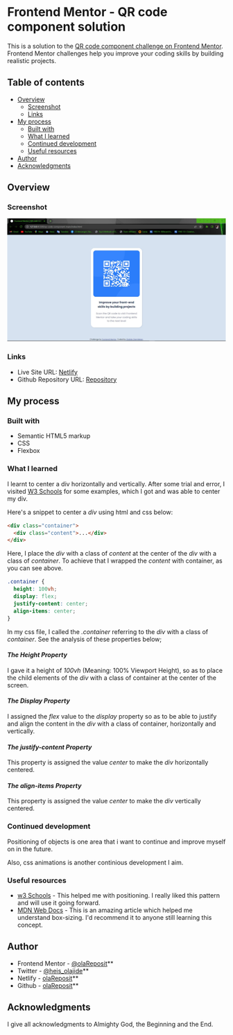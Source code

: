 # Frontend Mentor - QR code component solution

This is a solution to the [QR code component challenge on Frontend Mentor](https://www.frontendmentor.io/challenges/qr-code-component-iux_sIO_H). Frontend Mentor challenges help you improve your coding skills by building realistic projects.

## Table of contents

- [Overview](#overview)
  - [Screenshot](#screenshot)
  - [Links](#links)
- [My process](#my-process)
  - [Built with](#built-with)
  - [What I learned](#what-i-learned)
  - [Continued development](#continued-development)
  - [Useful resources](#useful-resources)
- [Author](#author)
- [Acknowledgments](#acknowledgments)

## Overview

### Screenshot

![Desktop Screenshot](./Desktop-Screenshot.jpg)

### Links

- Live Site URL: [Netlify](https://qr-code-component-fm-submit.netlify.app/)
- Github Repository URL: [Repository](https://github.com/olaReposit/QR-Code-Component-Frontend-mentor)

## My process

### Built with

- Semantic HTML5 markup
- CSS
- Flexbox

### What I learned

I learnt to center a div horizontally and vertically. After some trial and error, I visited [W3 Schools](https://www.w3schools.com) for some examples, which I got and was able to center my div.

Here's a snippet to center a _div_ using html and css below:

```html
<div class="container">
  <div class="content">...</div>
</div>
```

Here, I place the _div_ with a class of _content_ at the center of the _div_ with a class of _container_. To achieve that I wrapped the _content_ with container, as you can see above.

```css
.container {
  height: 100vh;
  display: flex;
  justify-content: center;
  align-items: center;
}
```

In my css file, I called the _.container_ referring to the _div_ with a class of _container_. See the analysis of these properties below;

#### _The Height Property_

I gave it a height of _100vh_ (Meaning: 100% Viewport Height), so as to place the child elements of the _div_ with a class of container at the center of the screen.

#### _The Display Property_

I assigned the _flex_ value to the _display_ property so as to be able to justify and align the content in the _div_ with a class of container, horizontally and vertically.

#### _The justify-content Property_

This property is assigned the value _center_ to make the _div_ horizontally centered.

#### _The align-items Property_

This property is assigned the value _center_ to make the _div_ vertically centered.

### Continued development

Positioning of objects is one area that i want to continue and improve myself on in the future.

Also, css animations is another continious development I aim.

### Useful resources

- [w3 Schools](https://www.w3schools.com) - This helped me with positioning. I really liked this pattern and will use it going forward.
- [MDN Web Docs](https://developer.mozilla.org) - This is an amazing article which helped me understand box-sizing. I'd recommend it to anyone still learning this concept.

## Author

- Frontend Mentor - [@olaReposit](https://www.frontendmentor.io/profile/olaReposit)\*\*
- Twitter - [@heis_olajide](https://www.twitter.com/heis_olajide)\*\*
- Netlify - [olaReposit](https://app.netlify.com/teams/olareposit/overview)\*\*
- Github - [olaReposit](https://github.com/olaReposit)\*\*

## Acknowledgments

I give all acknowledgments to Almighty God, the Beginning and the End.
